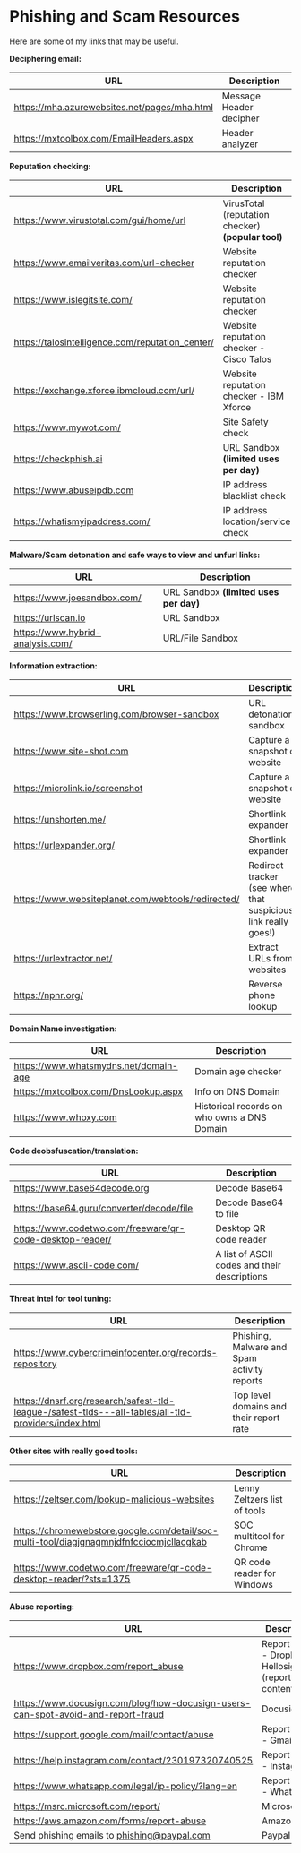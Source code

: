 # Phishing and Scam Resources

Here are some of my links that may be useful.

**Deciphering email:**
 
| URL         | Description     |
|--------------|-----------|
| https://mha.azurewebsites.net/pages/mha.html      | Message Header decipher  |
| https://mxtoolbox.com/EmailHeaders.aspx | Header analyzer |  

**Reputation checking:**

| URL         | Description     |
|--------------|-----------|
| https://www.virustotal.com/gui/home/url | VirusTotal (reputation checker) **(popular tool)** |
| https://www.emailveritas.com/url-checker | Website reputation checker |
| https://www.islegitsite.com/ | Website reputation checker | 
| https://talosintelligence.com/reputation_center/ | Website reputation checker - Cisco Talos |
| https://exchange.xforce.ibmcloud.com/url/ | Website reputation checker - IBM Xforce |
| https://www.mywot.com/ | Site Safety check |
| https://checkphish.ai | URL Sandbox **(limited uses per day)** |
| https://www.abuseipdb.com | IP address blacklist check |
| https://whatismyipaddress.com/ | IP address location/service check |

**Malware/Scam detonation and safe ways to view and unfurl links:**

| URL         | Description     |
|--------------|-----------|
| https://www.joesandbox.com/ | URL Sandbox **(limited uses per day)** |
| https://urlscan.io | URL Sandbox |
| https://www.hybrid-analysis.com/ | URL/File Sandbox |

**Information extraction:**  

| URL         | Description     |
|--------------|-----------|
| https://www.browserling.com/browser-sandbox | URL detonation sandbox  |
| https://www.site-shot.com | Capture a snapshot of website |
| https://microlink.io/screenshot | Capture a snapshot of website |
| https://unshorten.me/ | Shortlink expander |
| https://urlexpander.org/ | Shortlink expander |
| https://www.websiteplanet.com/webtools/redirected/ | Redirect tracker (see where that suspicious link really goes!) |
| https://urlextractor.net/ | Extract URLs from websites |
| https://npnr.org/ | Reverse phone lookup |

**Domain Name investigation:**

| URL         | Description     |
|--------------|-----------|
| https://www.whatsmydns.net/domain-age | Domain age checker |
| https://mxtoolbox.com/DnsLookup.aspx | Info on DNS Domain |
| https://www.whoxy.com |  Historical records on who owns a DNS Domain  |

**Code deobsfuscation/translation:**

| URL         | Description     |
|--------------|-----------|
| https://www.base64decode.org | Decode Base64 |
| https://base64.guru/converter/decode/file | Decode Base64 to file |
| https://www.codetwo.com/freeware/qr-code-desktop-reader/ | Desktop QR code reader |
| https://www.ascii-code.com/ | A list of ASCII codes and their descriptions |

**Threat intel for tool tuning:**

| URL         | Description     |
|--------------|-----------|
| https://www.cybercrimeinfocenter.org/records-repository | Phishing, Malware and Spam activity reports |
| https://dnsrf.org/research/safest-tld-league-/safest-tlds---all-tables/all-tld-providers/index.html | Top level domains and their report rate |


**Other sites with really good tools:**

| URL         | Description     |
|--------------|-----------|
| https://zeltser.com/lookup-malicious-websites | Lenny Zeltzers list of tools | 
| https://chromewebstore.google.com/detail/soc-multi-tool/diagjgnagmnjdfnfcciocmjcllacgkab | SOC multitool for Chrome |
| https://www.codetwo.com/freeware/qr-code-desktop-reader/?sts=1375 | QR code reader for Windows |

**Abuse reporting:**

| URL         | Description     |
|--------------|-----------|
| https://www.dropbox.com/report_abuse | Report abuse - Dropbox / Hellosign (report content) |
| https://www.docusign.com/blog/how-docusign-users-can-spot-avoid-and-report-fraud | Docusign | 
| https://support.google.com/mail/contact/abuse | Report abuse - Gmail |
| https://help.instagram.com/contact/230197320740525 | Report abuse - Instagram | 
| https://www.whatsapp.com/legal/ip-policy/?lang=en  | Report abuse - Whatsapp | 
| https://msrc.microsoft.com/report/ | Microsoft |
| https://aws.amazon.com/forms/report-abuse | Amazon/AWS |
| Send phishing emails to phishing@paypal.com | Paypal |



